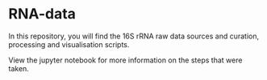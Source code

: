 # RNA-data
In this repository, you will find  the 16S rRNA raw data sources and curation, processing and visualisation scripts.

View the jupyter notebook for more information on the steps that were taken.
